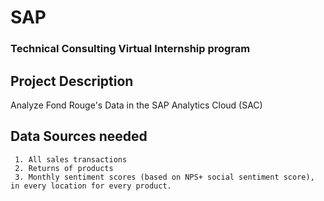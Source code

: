 # SAP
### Technical Consulting Virtual Internship program
## Project Description
  Analyze Fond Rouge's Data in the SAP Analytics Cloud (SAC)
  
 ## Data Sources needed
     1. All sales transactions
     2. Returns of products
     3. Monthly sentiment scores (based on NPS+ social sentiment score), in every location for every product.
     

